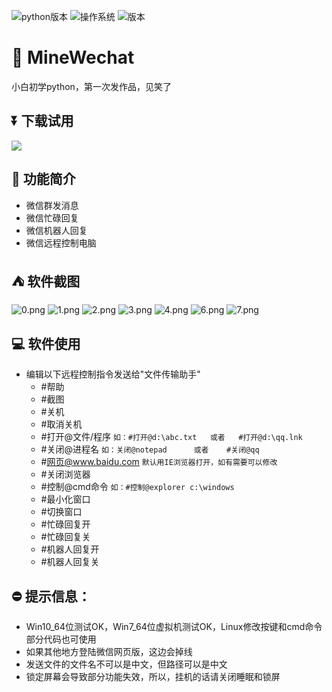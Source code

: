 ![python版本](https://img.shields.io/badge/python-3.6-blue.svg)
![操作系统](https://img.shields.io/badge/platform-win64-lightgrey.svg)
![版本](https://img.shields.io/github/release/PengJenas/MineWechat.svg)

# 📢 MineWechat
小白初学python，第一次发作品，见笑了

## ⏬ 下载试用
[![](https://img.shields.io/badge/download-win%20完整版-blue.svg?style=for-the-badge&logo=windows)](https://github.com/PengJenas/MineWechat/releases/)

## 💬 功能简介
- 微信群发消息
- 微信忙碌回复
- 微信机器人回复
- 微信远程控制电脑

## ⛺ 软件截图
![0.png](https://i.loli.net/2019/08/04/PXi2oyEZVMvnd6A.png)
![1.png](https://i.loli.net/2019/05/18/5cdfaf499d85c67086.png)
![2.png](https://i.loli.net/2019/05/18/5cdfaf49ad94664867.png)
![3.png](https://i.loli.net/2019/05/18/5cdfaf491807345648.png)
![4.png](https://i.loli.net/2019/05/18/5cdfaf49c5f2088321.png)
![6.png](https://i.loli.net/2019/03/08/5c8234b6d9c58.png)
![7.png](https://i.loli.net/2019/03/08/5c8234b6e3a18.png)

## 💻 软件使用
- 编辑以下远程控制指令发送给"文件传输助手"
  -  #帮助
  -  #截图
  -  #关机
  -  #取消关机
  -  #打开@文件/程序                `如：#打开@d:\abc.txt   或者   #打开@d:\qq.lnk`
  -  #关闭@进程名                   `如：关闭@notepad      或者    #关闭@qq`
  -  #网页@www.baidu.com           `默认用IE浏览器打开，如有需要可以修改`
  -  #关闭浏览器
  -  #控制@cmd命令                  `如：#控制@explorer c:\windows`   
  -  #最小化窗口
  -  #切换窗口
  -  #忙碌回复开
  -  #忙碌回复关
  -  #机器人回复开
  -  #机器人回复关

## ⛔ 提示信息：
  -  Win10_64位测试OK，Win7_64位虚拟机测试OK，Linux修改按键和cmd命令部分代码也可使用  
  -  如果其他地方登陆微信网页版，这边会掉线
  -  发送文件的文件名不可以是中文，但路径可以是中文
  -  锁定屏幕会导致部分功能失效，所以，挂机的话请关闭睡眠和锁屏


    
    
      

